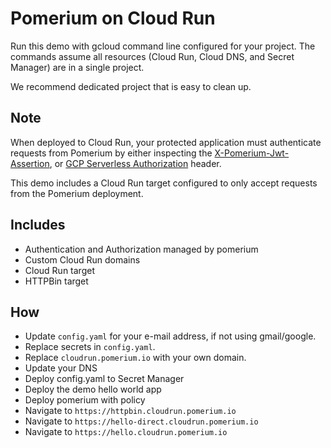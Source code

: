 # Pomerium on Cloud Run

Run this demo with gcloud command line configured for your project.  The commands assume 
all resources (Cloud Run, Cloud DNS, and Secret Manager) are in a single project.  

We recommend dedicated project that is easy to clean up.

## Note
When deployed to Cloud Run, your protected application must authenticate requests from Pomerium
by either inspecting the [X-Pomerium-Jwt-Assertion](https://www.pomerium.com/docs/reference/getting-users-identity.html),
or [GCP Serverless Authorization](https://cloud.google.com/run/docs/authenticating/service-to-service) header.

This demo includes a Cloud Run target configured to only accept requests from the Pomerium deployment.

## Includes

- Authentication and Authorization managed by pomerium
- Custom Cloud Run domains
- Cloud Run target
- HTTPBin target

## How

- Update `config.yaml` for your e-mail address, if not using gmail/google.
- Replace secrets in `config.yaml`.
- Replace `cloudrun.pomerium.io` with your own domain.
- Update your DNS
- Deploy config.yaml to Secret Manager
- Deploy the demo hello world app
- Deploy pomerium with policy
- Navigate to `https://httpbin.cloudrun.pomerium.io`
- Navigate to `https://hello-direct.cloudrun.pomerium.io`
- Navigate to `https://hello.cloudrun.pomerium.io`